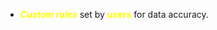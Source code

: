 - ***<span style="color:#fffd01">Custom rules</span>*** set by **<span style="color:#fffd01">users</span>** for data accuracy.